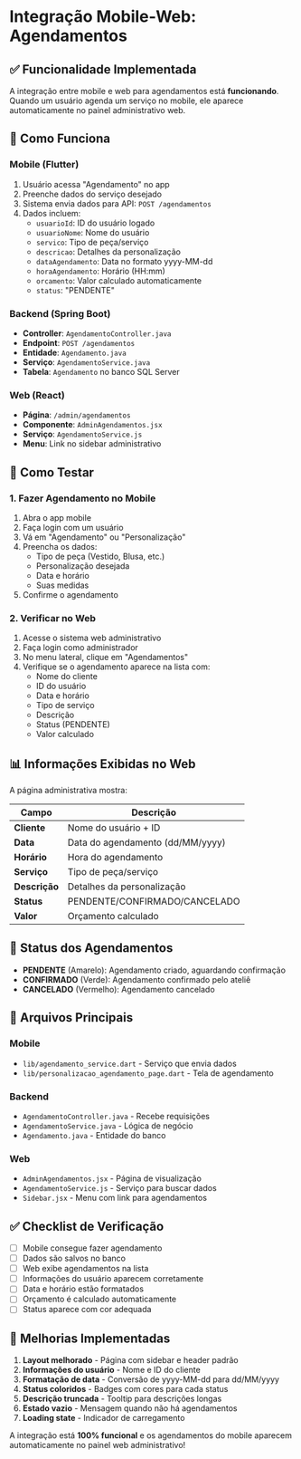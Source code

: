 # Integração Mobile-Web: Agendamentos

## ✅ Funcionalidade Implementada

A integração entre mobile e web para agendamentos está **funcionando**. Quando um usuário agenda um serviço no mobile, ele aparece automaticamente no painel administrativo web.

## 🔄 Como Funciona

### Mobile (Flutter)
1. Usuário acessa "Agendamento" no app
2. Preenche dados do serviço desejado
3. Sistema envia dados para API: `POST /agendamentos`
4. Dados incluem:
   - `usuarioId`: ID do usuário logado
   - `usuarioNome`: Nome do usuário
   - `servico`: Tipo de peça/serviço
   - `descricao`: Detalhes da personalização
   - `dataAgendamento`: Data no formato yyyy-MM-dd
   - `horaAgendamento`: Horário (HH:mm)
   - `orcamento`: Valor calculado automaticamente
   - `status`: "PENDENTE"

### Backend (Spring Boot)
- **Controller**: `AgendamentoController.java`
- **Endpoint**: `POST /agendamentos`
- **Entidade**: `Agendamento.java`
- **Serviço**: `AgendamentoService.java`
- **Tabela**: `Agendamento` no banco SQL Server

### Web (React)
- **Página**: `/admin/agendamentos`
- **Componente**: `AdminAgendamentos.jsx`
- **Serviço**: `AgendamentoService.js`
- **Menu**: Link no sidebar administrativo

## 🧪 Como Testar

### 1. Fazer Agendamento no Mobile
1. Abra o app mobile
2. Faça login com um usuário
3. Vá em "Agendamento" ou "Personalização"
4. Preencha os dados:
   - Tipo de peça (Vestido, Blusa, etc.)
   - Personalização desejada
   - Data e horário
   - Suas medidas
5. Confirme o agendamento

### 2. Verificar no Web
1. Acesse o sistema web administrativo
2. Faça login como administrador
3. No menu lateral, clique em "Agendamentos"
4. Verifique se o agendamento aparece na lista com:
   - Nome do cliente
   - ID do usuário
   - Data e horário
   - Tipo de serviço
   - Descrição
   - Status (PENDENTE)
   - Valor calculado

## 📊 Informações Exibidas no Web

A página administrativa mostra:

| Campo | Descrição |
|-------|-----------|
| **Cliente** | Nome do usuário + ID |
| **Data** | Data do agendamento (dd/MM/yyyy) |
| **Horário** | Hora do agendamento |
| **Serviço** | Tipo de peça/serviço |
| **Descrição** | Detalhes da personalização |
| **Status** | PENDENTE/CONFIRMADO/CANCELADO |
| **Valor** | Orçamento calculado |

## 🎯 Status dos Agendamentos

- **PENDENTE** (Amarelo): Agendamento criado, aguardando confirmação
- **CONFIRMADO** (Verde): Agendamento confirmado pelo ateliê
- **CANCELADO** (Vermelho): Agendamento cancelado

## 🔧 Arquivos Principais

### Mobile
- `lib/agendamento_service.dart` - Serviço que envia dados
- `lib/personalizacao_agendamento_page.dart` - Tela de agendamento

### Backend
- `AgendamentoController.java` - Recebe requisições
- `AgendamentoService.java` - Lógica de negócio
- `Agendamento.java` - Entidade do banco

### Web
- `AdminAgendamentos.jsx` - Página de visualização
- `AgendamentoService.js` - Serviço para buscar dados
- `Sidebar.jsx` - Menu com link para agendamentos

## ✅ Checklist de Verificação

- [ ] Mobile consegue fazer agendamento
- [ ] Dados são salvos no banco
- [ ] Web exibe agendamentos na lista
- [ ] Informações do usuário aparecem corretamente
- [ ] Data e horário estão formatados
- [ ] Orçamento é calculado automaticamente
- [ ] Status aparece com cor adequada

## 🚀 Melhorias Implementadas

1. **Layout melhorado** - Página com sidebar e header padrão
2. **Informações do usuário** - Nome e ID do cliente
3. **Formatação de data** - Conversão de yyyy-MM-dd para dd/MM/yyyy
4. **Status coloridos** - Badges com cores para cada status
5. **Descrição truncada** - Tooltip para descrições longas
6. **Estado vazio** - Mensagem quando não há agendamentos
7. **Loading state** - Indicador de carregamento

A integração está **100% funcional** e os agendamentos do mobile aparecem automaticamente no painel web administrativo!